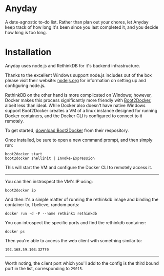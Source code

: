 # Anyday

A date-agnostic to-do list. Rather than plan out your chores, let Anyday keep
track of how long it's been since you last completed it, and you decide how
long is too long.

# Installation

Anyday uses node.js and RethinkDB for it's backend infrastructure.

Thanks to the excellent Windows support node.js includes out of the box please
visit their website: [nodejs.org](https://nodejs.org/) for information on
setting up and configuring node.js.

RethinkDB on the other hand is more complicated on Windows; however, Docker
makes this process significantly more friendly with
[Boot2Docker](http://boot2docker.io/), albeit less than ideal. While Docker
also doesn't have native Windows support Boot2Docker creates a VM of a linux
instance designed for running Docker containers, and the Docker CLI is
configured to connect to it remotely.

To get started, [download Boot2Docker](https://github.com/boot2docker/windows-installer/releases)
from their respository.

Once installed, be sure to open a new command prompt, and then simply run:

    boot2docker start
    boot2docker shellinit | Invoke-Expression

This will start the VM and configure the Docker CLI to remotely access it.

----

You can then instrospect the VM's IP using:

    boot2docker ip


And then it's a simple matter of running the rethinkdb image and binding the
container to, I believe, random ports:

    docker run -d -P --name rethink1 rethinkdb


You can introspect the specific ports and find the rethinkdb container:

    docker ps


Then you're able to access the web client with something similar to:

    192.168.59.103:32770


-----

Worth noting, the client port which you'll add to the config is the third
bound port in the list, corresponding to `29015`.
